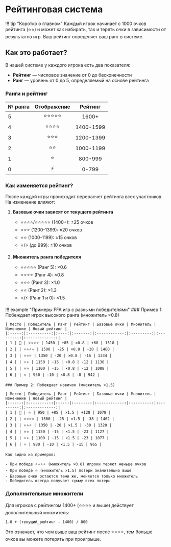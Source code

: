 # Рейтинговая система

!!! tip "Коротко о главном"
    Каждый игрок начинает с 1000 очков рейтинга (⭐⭐) и может как набирать, так и терять очки в зависимости от результатов игр. Ваш рейтинг определяет ваш ранг в системе.

## Как это работает?

В нашей системе у каждого игрока есть два показателя:

- **Рейтинг** — числовое значение от 0 до бесконечности
- **Ранг** — уровень от 0 до 5, определяемый на основе рейтинга

### Ранги и рейтинг

| № ранга | Отображение | Рейтинг | 
|:--------|:-----------:|:-------:|
| 5 | ⭐⭐⭐⭐⭐ | 1600+ |
| 4 | ⭐⭐⭐⭐ | 1400-1599 |
| 3 | ⭐⭐⭐ | 1200-1399 |
| 2 | ⭐⭐ | 1000-1199 |
| 1 | ⭐ | 800-999 |
| 0 | ⚡ | 0-799 |

### Как изменяется рейтинг?

После каждой игры происходит перерасчет рейтинга всех участников. На изменение влияют:

1. **Базовые очки зависят от текущего рейтинга**
    - ⭐⭐⭐⭐/⭐⭐⭐⭐⭐ (1400+): ±25 очков
    - ⭐⭐⭐ (1200-1399): ±20 очков
    - ⭐⭐ (1000-1199): ±15 очков
    - ⭐/⚡ (до 999): ±10 очков

2. **Множитель ранга победителя**
    - ⭐⭐⭐⭐⭐ (Ранг 5): ×0.6
    - ⭐⭐⭐⭐ (Ранг 4): ×0.8
    - ⭐⭐⭐ (Ранг 3): ×1.0
    - ⭐⭐ (Ранг 2): ×1.3
    - ⭐/⚡ (Ранг 1 и 0): ×1.5

!!! example "Примеры FFA игр с разными победителями"
    ### Пример 1: Побеждает игрок высокого ранга (множитель ×0.8)

    | Место | Победитель | Ранг | Рейтинг | Базовые очки | Множитель | Изменение | Новый рейтинг |
    |:-----:|:----------:|:----:|:-------:|:------------:|:---------:|:---------:|:-------------:|
    | 1 | 👑 | ⭐⭐⭐⭐ | 1450 | +85 | ×0.8 | +68 | 1518 |
    | 2 | | ⭐⭐⭐⭐ | 1500 | -25 | ×0.8 | -20 | 1480 |
    | 3 | | ⭐⭐⭐ | 1350 | -20 | ×0.8 | -16 | 1334 |
    | 4 | | ⭐⭐ | 1150 | -15 | ×0.8 | -12 | 1138 |
    | 5 | | ⭐⭐ | 1100 | -15 | ×0.8 | -12 | 1088 |
    | 6 | | ⭐ | 950 | -10 | ×0.8 | -8 | 942 |

    ### Пример 2: Побеждает новичок (множитель ×1.5)

    | Место | Победитель | Ранг | Рейтинг | Базовые очки | Множитель | Изменение | Новый рейтинг |
    |:-----:|:----------:|:----:|:-------:|:------------:|:---------:|:---------:|:-------------:|
    | 1 | 👑 | ⭐ | 950 | +85 | ×1.5 | +128 | 1078 |
    | 2 | | ⭐⭐⭐⭐ | 1500 | -25 | ×1.5 | -38 | 1462 |
    | 3 | | ⭐⭐⭐ | 1350 | -20 | ×1.5 | -30 | 1320 |
    | 4 | | ⭐⭐ | 1150 | -15 | ×1.5 | -23 | 1127 |
    | 5 | | ⭐⭐ | 1100 | -15 | ×1.5 | -23 | 1077 |
    | 6 | | ⭐ | 980 | -10 | ×1.5 | -15 | 965 |

    Как видно из примеров:
    
    - При победе ⭐⭐⭐⭐ (множитель ×0.8) игроки теряют меньше очков
    - При победе ⭐ (множитель ×1.5) потери значительно выше
    - Базовые очки остаются теми же, меняется только множитель
    - Победитель всегда получает сумму всех потерь

### Дополнительные множители

Для игроков с рейтингом 1400+ (⭐⭐⭐⭐ и выше) действует дополнительный множитель:
```
1.0 + (текущий_рейтинг - 1400) / 800
```

Это означает, что чем выше ваш рейтинг после ⭐⭐⭐⭐, тем больше очков вы можете потерять при проигрыше.